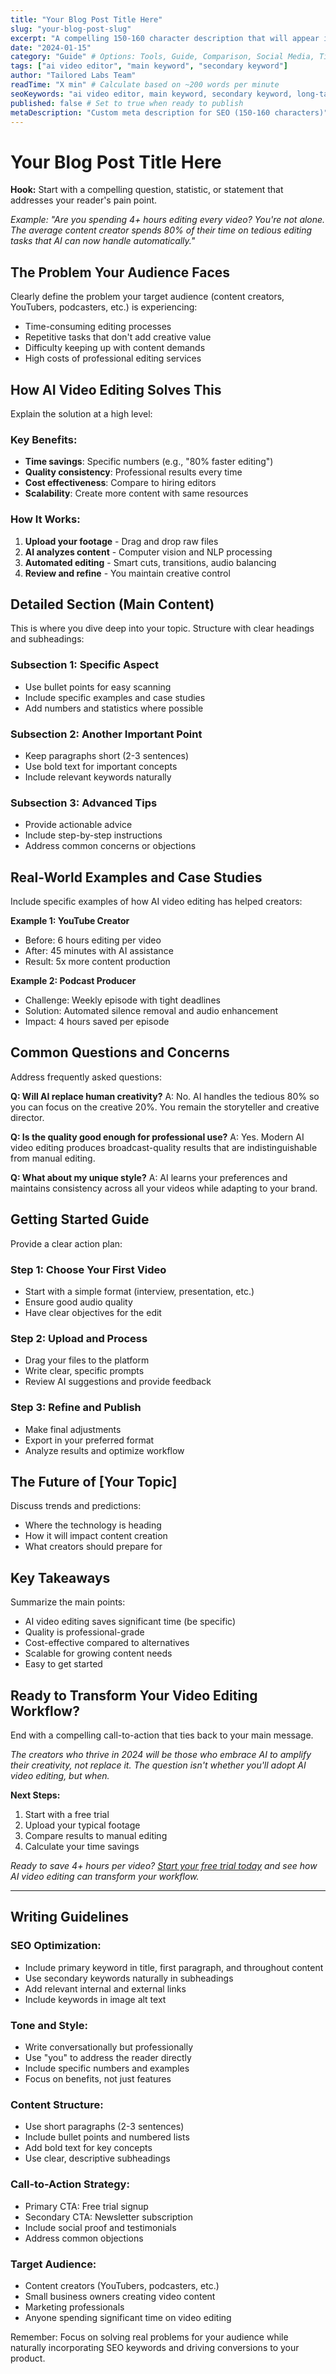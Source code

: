 ```yaml
---
title: "Your Blog Post Title Here"
slug: "your-blog-post-slug"
excerpt: "A compelling 150-160 character description that will appear in search results and social media previews. Include main keyword."
date: "2024-01-15"
category: "Guide" # Options: Tools, Guide, Comparison, Social Media, Tips, Trends
tags: ["ai video editor", "main keyword", "secondary keyword"]
author: "Tailored Labs Team"
readTime: "X min" # Calculate based on ~200 words per minute
seoKeywords: "ai video editor, main keyword, secondary keyword, long-tail keyword"
published: false # Set to true when ready to publish
metaDescription: "Custom meta description for SEO (150-160 characters)"
---
```


# Your Blog Post Title Here

**Hook:** Start with a compelling question, statistic, or statement that addresses your reader's pain point.

*Example: "Are you spending 4+ hours editing every video? You're not alone. The average content creator spends 80% of their time on tedious editing tasks that AI can now handle automatically."*

## The Problem Your Audience Faces

Clearly define the problem your target audience (content creators, YouTubers, podcasters, etc.) is experiencing:

- Time-consuming editing processes
- Repetitive tasks that don't add creative value
- Difficulty keeping up with content demands
- High costs of professional editing services

## How AI Video Editing Solves This

Explain the solution at a high level:

### Key Benefits:
- **Time savings**: Specific numbers (e.g., "80% faster editing")
- **Quality consistency**: Professional results every time
- **Cost effectiveness**: Compare to hiring editors
- **Scalability**: Create more content with same resources

### How It Works:
1. **Upload your footage** - Drag and drop raw files
2. **AI analyzes content** - Computer vision and NLP processing
3. **Automated editing** - Smart cuts, transitions, audio balancing
4. **Review and refine** - You maintain creative control

## Detailed Section (Main Content)

This is where you dive deep into your topic. Structure with clear headings and subheadings:

### Subsection 1: Specific Aspect
- Use bullet points for easy scanning
- Include specific examples and case studies
- Add numbers and statistics where possible

### Subsection 2: Another Important Point
- Keep paragraphs short (2-3 sentences)
- Use bold text for important concepts
- Include relevant keywords naturally

### Subsection 3: Advanced Tips
- Provide actionable advice
- Include step-by-step instructions
- Address common concerns or objections

## Real-World Examples and Case Studies

Include specific examples of how AI video editing has helped creators:

**Example 1: YouTube Creator**
- Before: 6 hours editing per video
- After: 45 minutes with AI assistance
- Result: 5x more content production

**Example 2: Podcast Producer**
- Challenge: Weekly episode with tight deadlines
- Solution: Automated silence removal and audio enhancement
- Impact: 4 hours saved per episode

## Common Questions and Concerns

Address frequently asked questions:

**Q: Will AI replace human creativity?**
A: No. AI handles the tedious 80% so you can focus on the creative 20%. You remain the storyteller and creative director.

**Q: Is the quality good enough for professional use?**
A: Yes. Modern AI video editing produces broadcast-quality results that are indistinguishable from manual editing.

**Q: What about my unique style?**
A: AI learns your preferences and maintains consistency across all your videos while adapting to your brand.

## Getting Started Guide

Provide a clear action plan:

### Step 1: Choose Your First Video
- Start with a simple format (interview, presentation, etc.)
- Ensure good audio quality
- Have clear objectives for the edit

### Step 2: Upload and Process
- Drag your files to the platform
- Write clear, specific prompts
- Review AI suggestions and provide feedback

### Step 3: Refine and Publish
- Make final adjustments
- Export in your preferred format
- Analyze results and optimize workflow

## The Future of [Your Topic]

Discuss trends and predictions:
- Where the technology is heading
- How it will impact content creation
- What creators should prepare for

## Key Takeaways

Summarize the main points:
- AI video editing saves significant time (be specific)
- Quality is professional-grade
- Cost-effective compared to alternatives
- Scalable for growing content needs
- Easy to get started

## Ready to Transform Your Video Editing Workflow?

End with a compelling call-to-action that ties back to your main message.

*The creators who thrive in 2024 will be those who embrace AI to amplify their creativity, not replace it. The question isn't whether you'll adopt AI video editing, but when.*

**Next Steps:**
1. Start with a free trial
2. Upload your typical footage
3. Compare results to manual editing
4. Calculate your time savings

*Ready to save 4+ hours per video? [Start your free trial today](https://tailoredlabsai.com/auth/signup) and see how AI video editing can transform your workflow.*

---

## Writing Guidelines

### SEO Optimization:
- Include primary keyword in title, first paragraph, and throughout content
- Use secondary keywords naturally in subheadings
- Add relevant internal and external links
- Include keywords in image alt text

### Tone and Style:
- Write conversationally but professionally
- Use "you" to address the reader directly
- Include specific numbers and examples
- Focus on benefits, not just features

### Content Structure:
- Use short paragraphs (2-3 sentences)
- Include bullet points and numbered lists
- Add bold text for key concepts
- Use clear, descriptive subheadings

### Call-to-Action Strategy:
- Primary CTA: Free trial signup
- Secondary CTA: Newsletter subscription
- Include social proof and testimonials
- Address common objections

### Target Audience:
- Content creators (YouTubers, podcasters, etc.)
- Small business owners creating video content
- Marketing professionals
- Anyone spending significant time on video editing

Remember: Focus on solving real problems for your audience while naturally incorporating SEO keywords and driving conversions to your product.